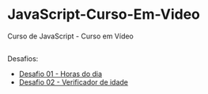 # JavaScript-Curso-Em-Video
 Curso de JavaScript - Curso em Vídeo
##
Desafios:
<ul>
    <li><a href="https://mateusskv9.github.io/JavaScript-Curso-Em-Video/aula-12-ex/ex014-desafio01/" target="_blank">Desafio 01 - Horas do dia</a></li>
    <li><a href="https://mateusskv9.github.io/JavaScript-Curso-Em-Video/aula-12-ex/ex015-desafio02/" target="_blank">Desafio 02 - Verificador de idade</a></li>
</ul>


